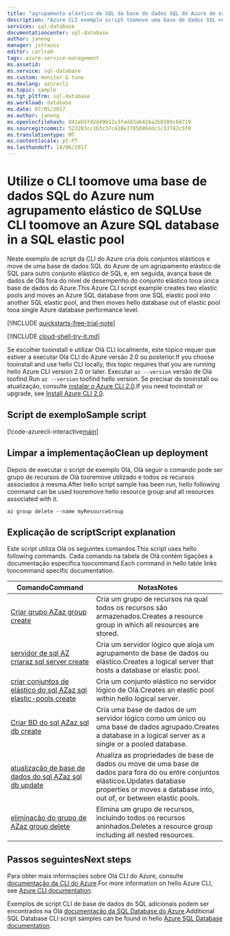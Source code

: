 ```yaml
---
title: "agrupamento elástico de SQL da base de dados SQL do Azure de exemplo mover aaaCLI | Microsoft Docs"
description: "Azure CLI exemplo script toomove uma base de dados SQL num agrupamento elástico de SQL"
services: sql-database
documentationcenter: sql-database
author: janeng
manager: jstrauss
editor: carlrab
tags: azure-service-management
ms.assetid: 
ms.service: sql-database
ms.custom: monitor & tune
ms.devlang: azurecli
ms.topic: sample
ms.tgt_pltfrm: sql-database
ms.workload: database
ms.date: 07/05/2017
ms.author: janeng
ms.openlocfilehash: 841eb57d2d49612c3fadd3a6424a2b0309c69719
ms.sourcegitcommit: 523283cc1b3c37c428e77850964dc1c33742c5f0
ms.translationtype: MT
ms.contentlocale: pt-PT
ms.lasthandoff: 10/06/2017
---
```

# <a name="use-cli-toomove-an-azure-sql-database-in-a-sql-elastic-pool"></a><span data-ttu-id="dd350-103">Utilize o CLI toomove uma base de dados SQL do Azure num agrupamento elástico de SQL</span><span class="sxs-lookup"><span data-stu-id="dd350-103">Use CLI toomove an Azure SQL database in a SQL elastic pool</span></span>

<span data-ttu-id="dd350-104">Neste exemplo de script da CLI do Azure cria dois conjuntos elásticos e move de uma base de dados SQL do Azure de um agrupamento elástico de SQL para outro conjunto elástico de SQL e, em seguida, avança base de dados de Olá fora do nível de desempenho do conjunto elástico tooa única base de dados do Azure.</span><span class="sxs-lookup"><span data-stu-id="dd350-104">This Azure CLI script example creates two elastic pools and moves an Azure SQL database from one SQL elastic pool into another SQL elastic pool, and then moves hello database out of elastic pool tooa single Azure database performance level.</span></span> 

[!INCLUDE [quickstarts-free-trial-note](../../../includes/quickstarts-free-trial-note.md)]

[!INCLUDE [cloud-shell-try-it.md](../../../includes/cloud-shell-try-it.md)]

<span data-ttu-id="dd350-105">Se escolher tooinstall e utilizar Olá CLI localmente, este tópico requer que estiver a executar Olá CLI do Azure versão 2.0 ou posterior.</span><span class="sxs-lookup"><span data-stu-id="dd350-105">If you choose tooinstall and use hello CLI locally, this topic requires that you are running hello Azure CLI version 2.0 or later.</span></span> <span data-ttu-id="dd350-106">Executar `az --version` versão de Olá toofind.</span><span class="sxs-lookup"><span data-stu-id="dd350-106">Run `az --version` toofind hello version.</span></span> <span data-ttu-id="dd350-107">Se precisar de tooinstall ou atualização, consulte [instalar o Azure CLI 2.0]( /cli/azure/install-azure-cli).</span><span class="sxs-lookup"><span data-stu-id="dd350-107">If you need tooinstall or upgrade, see [Install Azure CLI 2.0]( /cli/azure/install-azure-cli).</span></span> 

## <a name="sample-script"></a><span data-ttu-id="dd350-108">Script de exemplo</span><span class="sxs-lookup"><span data-stu-id="dd350-108">Sample script</span></span>

[!code-azurecli-interactive[main](../../../cli_scripts/sql-database/move-database-between-pools/move-database-between-pools.sh "Move database between pools")]

## <a name="clean-up-deployment"></a><span data-ttu-id="dd350-109">Limpar a implementação</span><span class="sxs-lookup"><span data-stu-id="dd350-109">Clean up deployment</span></span>

<span data-ttu-id="dd350-110">Depois de executar o script de exemplo Olá, Olá seguir o comando pode ser grupo de recursos de Olá tooremove utilizado e todos os recursos associados à mesma.</span><span class="sxs-lookup"><span data-stu-id="dd350-110">After hello script sample has been run, hello following command can be used tooremove hello resource group and all resources associated with it.</span></span>

```azurecli-interactive
az group delete --name myResourceGroup
```

## <a name="script-explanation"></a><span data-ttu-id="dd350-111">Explicação de script</span><span class="sxs-lookup"><span data-stu-id="dd350-111">Script explanation</span></span>

<span data-ttu-id="dd350-112">Este script utiliza Olá os seguintes comandos.</span><span class="sxs-lookup"><span data-stu-id="dd350-112">This script uses hello following commands.</span></span> <span data-ttu-id="dd350-113">Cada comando na tabela de Olá contém ligações a documentação específica toocommand.</span><span class="sxs-lookup"><span data-stu-id="dd350-113">Each command in hello table links toocommand specific documentation.</span></span>

| <span data-ttu-id="dd350-114">Comando</span><span class="sxs-lookup"><span data-stu-id="dd350-114">Command</span></span> | <span data-ttu-id="dd350-115">Notas</span><span class="sxs-lookup"><span data-stu-id="dd350-115">Notes</span></span> |
|---|---|
| [<span data-ttu-id="dd350-116">Criar grupo AZ</span><span class="sxs-lookup"><span data-stu-id="dd350-116">az group create</span></span>](https://docs.microsoft.com/cli/azure/group#create) | <span data-ttu-id="dd350-117">Cria um grupo de recursos na qual todos os recursos são armazenados.</span><span class="sxs-lookup"><span data-stu-id="dd350-117">Creates a resource group in which all resources are stored.</span></span> |
| [<span data-ttu-id="dd350-118">servidor de sql AZ criar</span><span class="sxs-lookup"><span data-stu-id="dd350-118">az sql server create</span></span>](https://docs.microsoft.com/cli/azure/sql/server#create) | <span data-ttu-id="dd350-119">Cria um servidor lógico que aloja um agrupamento de base de dados ou elástico.</span><span class="sxs-lookup"><span data-stu-id="dd350-119">Creates a logical server that hosts a database or elastic pool.</span></span> |
| [<span data-ttu-id="dd350-120">criar conjuntos de elástico do sql AZ</span><span class="sxs-lookup"><span data-stu-id="dd350-120">az sql elastic-pools create</span></span>](https://docs.microsoft.com/cli/azure/sql/elastic-pool#create) | <span data-ttu-id="dd350-121">Cria um conjunto elástico no servidor lógico de Olá.</span><span class="sxs-lookup"><span data-stu-id="dd350-121">Creates an elastic pool within hello logical server.</span></span> |
| [<span data-ttu-id="dd350-122">Criar BD do sql AZ</span><span class="sxs-lookup"><span data-stu-id="dd350-122">az sql db create</span></span>](https://docs.microsoft.com/cli/azure/sql/db#create) | <span data-ttu-id="dd350-123">Cria uma base de dados de um servidor lógico como um único ou uma base de dados agrupado.</span><span class="sxs-lookup"><span data-stu-id="dd350-123">Creates a database in a logical server as a single or a pooled database.</span></span> |
| [<span data-ttu-id="dd350-124">atualização de base de dados do sql AZ</span><span class="sxs-lookup"><span data-stu-id="dd350-124">az sql db update</span></span>](https://docs.microsoft.com/cli/azure/sql/db#update) | <span data-ttu-id="dd350-125">Atualiza as propriedades de base de dados ou move de uma base de dados para fora do ou entre conjuntos elásticos.</span><span class="sxs-lookup"><span data-stu-id="dd350-125">Updates database properties or moves a database into, out of, or between elastic pools.</span></span> |
| [<span data-ttu-id="dd350-126">eliminação do grupo de AZ</span><span class="sxs-lookup"><span data-stu-id="dd350-126">az group delete</span></span>](https://docs.microsoft.com/cli/azure/vm/extension#set) | <span data-ttu-id="dd350-127">Elimina um grupo de recursos, incluindo todos os recursos aninhados.</span><span class="sxs-lookup"><span data-stu-id="dd350-127">Deletes a resource group including all nested resources.</span></span> |

## <a name="next-steps"></a><span data-ttu-id="dd350-128">Passos seguintes</span><span class="sxs-lookup"><span data-stu-id="dd350-128">Next steps</span></span>

<span data-ttu-id="dd350-129">Para obter mais informações sobre Olá CLI do Azure, consulte [documentação da CLI do Azure](https://docs.microsoft.com/cli/azure/overview).</span><span class="sxs-lookup"><span data-stu-id="dd350-129">For more information on hello Azure CLI, see [Azure CLI documentation](https://docs.microsoft.com/cli/azure/overview).</span></span>

<span data-ttu-id="dd350-130">Exemplos de script CLI de base de dados do SQL adicionais podem ser encontrados na Olá [documentação da SQL Database do Azure](../sql-database-cli-samples.md).</span><span class="sxs-lookup"><span data-stu-id="dd350-130">Additional SQL Database CLI script samples can be found in hello [Azure SQL Database documentation](../sql-database-cli-samples.md).</span></span>


